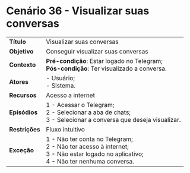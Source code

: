# Cenário 36 - Visualizar suas conversas   

|        |                   |  
| -------  |  :------------------------------------|
|**Título** | Visualizar suas conversas |
|**Objetivo** | Conseguir visualizar suas conversas|
|**Contexto** |**Pré-condição**: Estar logado no Telegram;<br>**Pós-condição**: Ter visualizado a conversa.|
|**Atores**   | - Usuário;<br> - Sistema.       | 
|**Recursos** | Acesso a internet|
|**Episódios**| 1 - Acessar o Telegram; <br>2 - Selecionar a aba de chats;<br>3 - Selecionar a conversa que deseja visualizar.
|**Restrições**| Fluxo intuitivo| 
|**Exceção**| 1 - Não ter conta no Telegram;<br> 2 - Não ter acesso à internet;<br>3 - Não estar logado no aplicativo;<br> 4 - Não ter nenhuma conversa. |

 